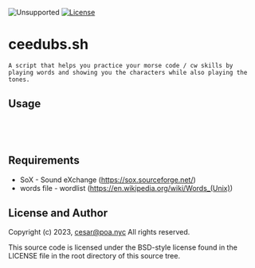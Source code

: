 ![Unsupported](https://img.shields.io/badge/development_status-in_progress-green.svg)
[![License](https://img.shields.io/badge/License-BSD_3--Clause-blue.svg)](https://opensource.org/licenses/BSD-3-Clause)

ceedubs.sh
====

    A script that helps you practice your morse code / cw skills by
    playing words and showing you the characters while also playing the
    tones.


Usage
----

<pre><code>


</code></pre>

Requirements
----

- SoX - Sound eXchange (https://sox.sourceforge.net/)
- words file - wordlist (https://en.wikipedia.org/wiki/Words_(Unix)) 


License and Author
----

Copyright (c) 2023, cesar@poa.nyc
All rights reserved.

This source code is licensed under the BSD-style license
found in the LICENSE file in the root directory of this
source tree.
